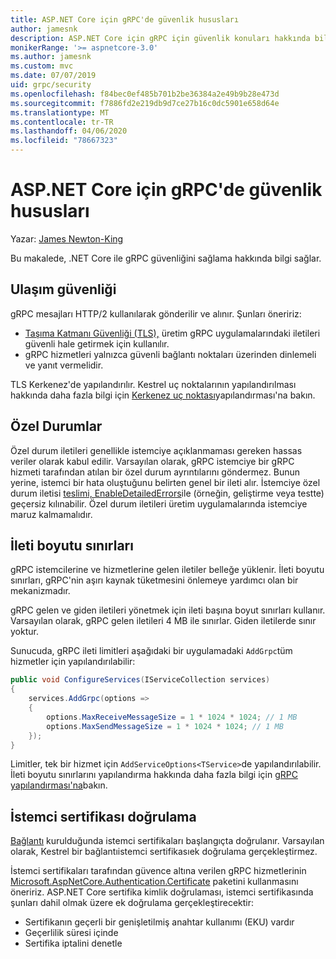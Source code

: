 ```yaml
---
title: ASP.NET Core için gRPC'de güvenlik hususları
author: jamesnk
description: ASP.NET Core için gRPC için güvenlik konuları hakkında bilgi edinin.
monikerRange: '>= aspnetcore-3.0'
ms.author: jamesnk
ms.custom: mvc
ms.date: 07/07/2019
uid: grpc/security
ms.openlocfilehash: f84bec0ef485b701b2be36384a2e49b9b28e473d
ms.sourcegitcommit: f7886fd2e219db9d7ce27b16c0dc5901e658d64e
ms.translationtype: MT
ms.contentlocale: tr-TR
ms.lasthandoff: 04/06/2020
ms.locfileid: "78667323"
---
```

# <a name="security-considerations-in-grpc-for-aspnet-core"></a>ASP.NET Core için gRPC'de güvenlik hususları

Yazar: [James Newton-King](https://twitter.com/jamesnk)

Bu makalede, .NET Core ile gRPC güvenliğini sağlama hakkında bilgi sağlar.

## <a name="transport-security"></a>Ulaşım güvenliği

gRPC mesajları HTTP/2 kullanılarak gönderilir ve alınır. Şunları öneririz:

* [Taşıma Katmanı Güvenliği (TLS),](https://tools.ietf.org/html/rfc5246) üretim gRPC uygulamalarındaki iletileri güvenli hale getirmek için kullanılır.
* gRPC hizmetleri yalnızca güvenli bağlantı noktaları üzerinden dinlemeli ve yanıt vermelidir.

TLS Kerkenez'de yapılandırılır. Kestrel uç noktalarının yapılandırılması hakkında daha fazla bilgi için [Kerkenez uç noktası](xref:fundamentals/servers/kestrel#endpoint-configuration)yapılandırması'na bakın.

## <a name="exceptions"></a>Özel Durumlar

Özel durum iletileri genellikle istemciye açıklanmaması gereken hassas veriler olarak kabul edilir. Varsayılan olarak, gRPC istemciye bir gRPC hizmeti tarafından atılan bir özel durum ayrıntılarını göndermez. Bunun yerine, istemci bir hata oluştuğunu belirten genel bir ileti alır. İstemciye özel durum iletisi [teslimi, EnableDetailedErrors](xref:grpc/configuration#configure-services-options)ile (örneğin, geliştirme veya testte) geçersiz kılınabilir. Özel durum iletileri üretim uygulamalarında istemciye maruz kalmamalıdır.

## <a name="message-size-limits"></a>İleti boyutu sınırları

gRPC istemcilerine ve hizmetlerine gelen iletiler belleğe yüklenir. İleti boyutu sınırları, gRPC'nin aşırı kaynak tüketmesini önlemeye yardımcı olan bir mekanizmadır.

gRPC gelen ve giden iletileri yönetmek için ileti başına boyut sınırları kullanır. Varsayılan olarak, gRPC gelen iletileri 4 MB ile sınırlar. Giden iletilerde sınır yoktur.

Sunucuda, gRPC ileti limitleri aşağıdaki bir uygulamadaki `AddGrpc`tüm hizmetler için yapılandırılabilir:

```csharp
public void ConfigureServices(IServiceCollection services)
{
    services.AddGrpc(options =>
    {
        options.MaxReceiveMessageSize = 1 * 1024 * 1024; // 1 MB
        options.MaxSendMessageSize = 1 * 1024 * 1024; // 1 MB
    });
}
```

Limitler, tek bir hizmet için `AddServiceOptions<TService>`de yapılandırılabilir. İleti boyutu sınırlarını yapılandırma hakkında daha fazla bilgi için [gRPC yapılandırması'na](xref:grpc/configuration)bakın.

## <a name="client-certificate-validation"></a>İstemci sertifikası doğrulama

[Bağlantı](https://tools.ietf.org/html/rfc5246#section-7.4.4) kurulduğunda istemci sertifikaları başlangıçta doğrulanır. Varsayılan olarak, Kestrel bir bağlantıistemci sertifikasıek doğrulama gerçekleştirmez.

İstemci sertifikaları tarafından güvence altına verilen gRPC hizmetlerinin [Microsoft.AspNetCore.Authentication.Certificate](xref:security/authentication/certauth) paketini kullanmasını öneririz. ASP.NET Core sertifika kimlik doğrulaması, istemci sertifikasında şunları dahil olmak üzere ek doğrulama gerçekleştirecektir:

* Sertifikanın geçerli bir genişletilmiş anahtar kullanımı (EKU) vardır
* Geçerlilik süresi içinde
* Sertifika iptalini denetle
